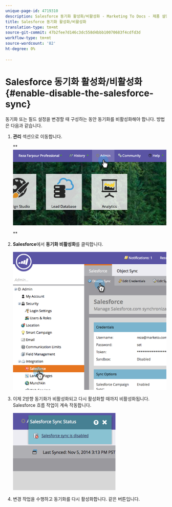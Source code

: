 ```yaml
---
unique-page-id: 4719310
description: Salesforce 동기화 활성화/비활성화 - Marketing To Docs - 제품 설명서
title: Salesforce 동기화 활성화/비활성화
translation-type: tm+mt
source-git-commit: 47b2fee7d146c3dc558d4bbb10070683f4cdfd3d
workflow-type: tm+mt
source-wordcount: '82'
ht-degree: 0%

---
```



# Salesforce 동기화 활성화/비활성화 {#enable-disable-the-salesforce-sync}

동기화 또는 필드 설정을 변경할 때 구성하는 동안 동기화를 비활성화해야 합니다. 방법은 다음과 같습니다.

1. **관리** 섹션으로 이동합니다.

   ** ![](assets/image2014-12-10-13-3a24-3a35.png)

   **

1. **Salesforce**&#x200B;에서 **동기화 비활성화**&#x200B;를 클릭합니다.

   ![](assets/image2014-12-10-13-3a24-3a47.png)

1. 이제 2방향 동기화가 비활성화되고 다시 활성화할 때까지 비활성화됩니다. Salesforce 흐름 작업이 계속 작동합니다.

   ![](assets/image2014-12-10-13-3a24-3a58.png)

1. 변경 작업을 수행하고 동기화를 다시 활성화합니다. 같은 버튼입니다.

